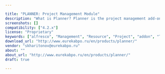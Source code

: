 ```yaml
---

title: "PLANNER: Project Management Module"
description: "What is Planner? Planner is the project management add-on for Alfresco-based ECM systems. It helps to collaborate on projects, plan and control the employees` activities and track on completion progress and time spent on every issue. With Planner you don`t have to stay at office all the time to keep in touch with project team. You can manage the project from everywhere with Internet browser. Planner helps to: 1. Organize a convenient platform for collaboration on any projects. 2. Upload .mpp or .pod files, create and edit projects. 3. Create issues for members of the project group and set deadlines. 4. Set and change the sequence of tasks and establish links between them. 5."
screenshots: []
compatibility: ["4.2.x"]
license: "Proprietary"
keywords: ["alfresco", "Management", "Resource", "Project", "addon", "Task", "plugin", "community", "Tracking", "Issue"]
download_url: "http://www.eurekabpo.ru/en/products/planner/"
vendor: "skharitonov@eurekabpo.ru"
about: ""
about_url: "http://www.eurekabpo.ru/en/products/planner/"
draft: true

---
```

